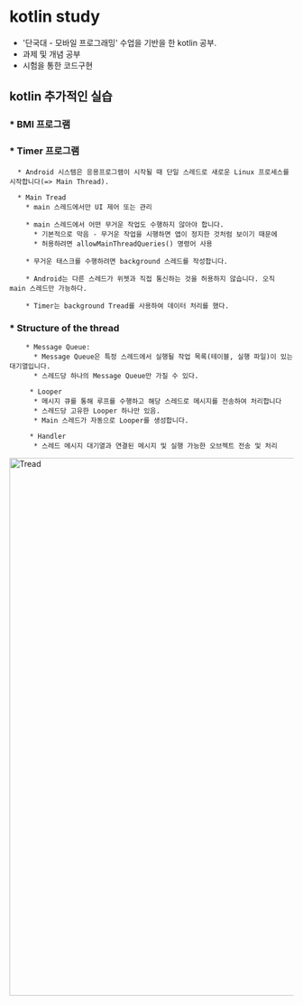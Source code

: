 # kotlin study

* '단국대 - 모바일 프로그래밍' 수업을 기반을 한 kotlin 공부.       
* 과제 및 개념 공부
* 시험을 통한 코드구현

## kotlin 추가적인 실습
### * BMI 프로그램
### * Timer 프로그램
      * Android 시스템은 응용프로그램이 시작될 때 단일 스레드로 새로운 Linux 프로세스를 시작합니다(=> Main Thread).
      
      * Main Tread
        * main 스레드에서만 UI 제어 또는 관리
        
        * main 스레드에서 어떤 무거운 작업도 수행하지 않아야 합니다.
          * 기본적으로 막음 - 무거운 작업을 시행하면 앱이 정지한 것처럼 보이기 때문에
          * 허용하려면 allowMainThreadQueries() 명령어 사용
        
        * 무거운 태스크를 수행하려면 background 스레드를 작성합니다.
        
        * Android는 다른 스레드가 위젯과 직접 통신하는 것을 허용하지 않습니다. 오직 main 스레드만 가능하다.
        
        * Timer는 background Tread를 사용하여 데이터 처리를 했다.
      
 
 ### * Structure of the thread
 
        * Message Queue:
          * Message Queue은 특정 스레드에서 실행될 작업 목록(테이블, 실행 파일)이 있는 대기열입니다.
          * 스레드당 하나의 Message Queue만 가질 수 있다.
         
         * Looper
          * 메시지 큐를 통해 루프를 수행하고 해당 스레드로 메시지를 전송하여 처리합니다
          * 스레드당 고유한 Looper 하나만 있음.
          * Main 스레드가 자동으로 Looper를 생성합니다.
         
         * Handler
          * 스레드 메시지 대기열과 연결된 메시지 및 실행 가능한 오브젝트 전송 및 처리


<img width="953" alt="Tread" src="https://user-images.githubusercontent.com/50222603/143299249-62ab7bd4-79d4-4e03-be6d-5d13aaf6fd0d.png">
 
